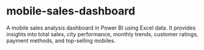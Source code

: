 # mobile-sales-dashboard
A mobile sales analysis dashboard in Power BI using Excel data. It provides insights into total sales, city performance, monthly trends, customer ratings, payment methods, and top-selling mobiles.
